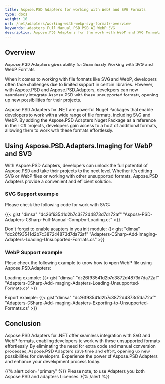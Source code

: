 ```yaml
---
title: Aspose.PSD Adapters for working with WebP and SVG Formats
type: docs
weight: 10
url: /net/adapters/working-with-webp-svg-formats-overview
keywords: Adapters Full Manual PSD PSB AI WebP SVG 
description: Aspose.PSD Adapters for the work with WebP and SVG Formats
---
```


## Overview

Aspose.PSD Adapters gives ability for Seamlessly Working with SVG and WebP Formats

When it comes to working with file formats like SVG and WebP, developers often face challenges due to limited support in certain libraries. However, with Aspose.PSD and Aspose.PSD.Adapters, developers can now seamlessly integrate Aspose.PSD with these unsupported formats, opening up new possibilities for their projects.

Aspose.PSD Adapters for .NET are powerful Nuget Packages that enable developers to work with a wide range of file formats, including SVG and WebP. By adding the Aspose.PSD Adapters Nuget Package as a reference in their C# projects, developers gain access to a host of additional formats, allowing them to work with these formats effortlessly.

## Using Aspose.PSD.Adapters.Imaging for WebP and SVG

With Aspose.PSD Adapters, developers can unlock the full potential of Aspose.PSD and take their projects to the next level. Whether it's editing SVG or WebP files or working with other unsupported formats, Aspose.PSD Adapters provide a convenient and efficient solution.

### SVG Support example
Please check the following code for work with SVG:

{{< gist "dimsa" "dc26f93541d2b7c3872d4873d7da72af" "Aspose-PSD-Adapters-CSharp-Full-Manual-Complex-Loading.cs" >}}

Don't forget to enable adapters in you init module:
{{< gist "dimsa" "dc26f93541d2b7c3872d4873d7da72af" "Adapters-CSharp-Add-Imaging-Adapters-Loading-Unsupported-Formats.cs" >}}

### WebP Support example

Plese check the following example to know how to open WebP file using Aspose.PSD.Adapters:

Loading example: 
{{< gist "dimsa" "dc26f93541d2b7c3872d4873d7da72af" "Adapters-CSharp-Add-Imaging-Adapters-Loading-Unsupported-Formats.cs" >}}

Export example:
{{< gist "dimsa" "dc26f93541d2b7c3872d4873d7da72af" "Adapters-CSharp-Add-Imaging-Adapters-Exporting-to-Unsupported-Formats.cs" >}}


## Conclusion

Aspose.PSD Adapters for .NET offer seamless integration with SVG and WebP formats, enabling developers to work with these unsupported formats effortlessly. By eliminating the need for extra code and manual conversion processes, Aspose.PSD Adapters save time and effort, opening up new possibilities for developers. Experience the power of Aspose.PSD Adapters and enhance your development process today.

{{% alert color="primary" %}} 
Please note, to use Adapters you both Aspose.PSD and adaptees Licenses. 
{{% /alert %}} 